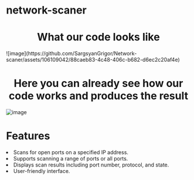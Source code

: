
# network-scaner
<div align="center">
<h1>What our code looks like</h1>
</div>
  ![image](https://github.com/SargsyanGrigor/Network-scaner/assets/106109042/88caeb83-4c48-406c-b682-d6ec2c20af4e)



<div align="center">
<h1>Here you can already see how our code works and produces the result</h1>
  </div>


![image](https://github.com/SargsyanGrigor/Network-scaner/assets/106109042/e1741f8c-d111-433a-82ec-850d56bf5448)



# Features
<li>Scans for open ports on a specified IP address.</li>
<li>Supports scanning a range of ports or all ports.</li>
<li>Displays scan results including port number, protocol, and state.</li>
<li>User-friendly interface.</li>






